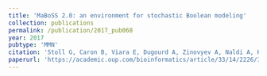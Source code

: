 ```yaml
---
title: 'MaBoSS 2.0: an environment for stochastic Boolean modeling'
collection: publications
permalink: /publication/2017_pub068
year: 2017
pubtype: 'MMN'
citation: 'Stoll G, Caron B, Viara E, Dugourd A, Zinovyev A, Naldi A, Kroemer G, Barillot E, Calzone L. <a href="https://academic.oup.com/bioinformatics/article/33/14/2226/3059141">MaBoSS 2.0: an environment for stochastic Boolean modeling</a>. <i>Bioinformatics</i>: btx123. 2017.'
paperurl: 'https://academic.oup.com/bioinformatics/article/33/14/2226/3059141'
---
```

